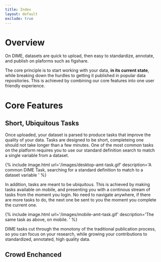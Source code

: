 ```yaml
---
title: Index
layout: default
exclude: true
---
```


<!-- <ul>
  {% for post in site.posts %}
    <li>
      <a href="{{ post.url | relative_url }}">{{ post.title }}</a>
    </li>
  {% endfor %}
</ul> -->

# Overview
On DIME, datasets are quick to upload, then easy to standardize, annotate, and publish on plaforms such as figshare.

The core principle is to start working with your data, **in its current state**, while breaking down the hurdles to getting it published in popular data repositories. This is achieved by combining our core features into one user friendly experience. 

# Core Features

## Short, Ubiquitous Tasks

Once uploaded, your dataset is parsed to produce tasks that improve the quality of your data. Tasks are designed to be short, completeing one should not take longer than a few minutes. One of the most common tasks on the platform requires you to use our standard definition search to match a single variable from a dataset. 

{% include image.html url='/images/desktop-amt-task.gif' description='A common DIME Task, searching for a standard definition to match to a dataset variable ' %}

In addition, tasks are meant to be ubiquitous. This is achieved by making tasks available on mobile, and presenting you with a continous stream of tasks from the moment you login. No need to navigate anywhere, if there are more tasks to do, the next one be sent to you the moment you complete the current one. 

{% include image.html url='/images/mobile-amt-task.gif' description='The same task as above, on mobile. ' %}

DIME tasks cut through the monotony of the traditional publication process, so you can focus on your research, while 
growing your contributions to standardized, annotated, high quality data. 

## Crowd Enchanced 

